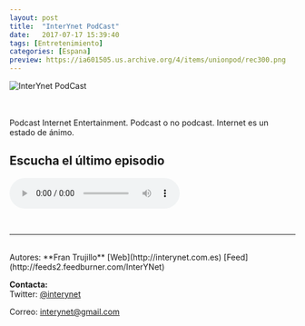 ```yaml
---
layout: post
title:  "InterYnet PodCast"
date:   2017-07-17 15:39:40
tags: [Entretenimiento]
categories: [Espana]
preview: https://ia601505.us.archive.org/4/items/unionpod/rec300.png
---
```


![InterYnet PodCast](https://ia601505.us.archive.org/4/items/unionpod/interynetpodcastcaratula500x321.jpg)  

<br/>  
<br/>
Podcast Internet Entertainment.  
Podcast o no podcast.  
Internet es un estado de ánimo.  


<br/>

## Escucha el último episodio  


<!--reproductor-feed=http://feeds2.feedburner.com/InterYNet-->
<!--reproductor-start-->
<audio id="audio" preload="auto" controls="" src="https://archive.org/download/INTERYNETPODCAST222/INTERYNETPODCAST222.mp3"></audio>
<!--reproductor-end-->

<br>


_ _ _  

<br>  
Autores: **Fran Trujillo**  
[Web](http://interynet.com.es)  
[Feed](http://feeds2.feedburner.com/InterYNet)



**Contacta:**  
Twitter: [@interynet](https://twitter.com/interynet) 

Correo: [interynet@gmail.com](mailto:interynet@gmail.com)   







